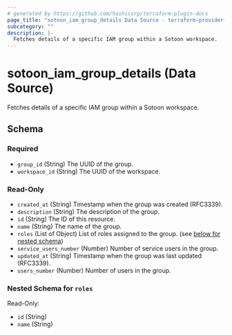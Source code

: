 ```yaml
---
# generated by https://github.com/hashicorp/terraform-plugin-docs
page_title: "sotoon_iam_group_details Data Source - terraform-provider-sotoon"
subcategory: ""
description: |-
  Fetches details of a specific IAM group within a Sotoon workspace.
---
```


# sotoon_iam_group_details (Data Source)

Fetches details of a specific IAM group within a Sotoon workspace.



<!-- schema generated by tfplugindocs -->
## Schema

### Required

- `group_id` (String) The UUID of the group.
- `workspace_id` (String) The UUID of the workspace.

### Read-Only

- `created_at` (String) Timestamp when the group was created (RFC3339).
- `description` (String) The description of the group.
- `id` (String) The ID of this resource.
- `name` (String) The name of the group.
- `roles` (List of Object) List of roles assigned to the group. (see [below for nested schema](#nestedatt--roles))
- `service_users_number` (Number) Number of service users in the group.
- `updated_at` (String) Timestamp when the group was last updated (RFC3339).
- `users_number` (Number) Number of users in the group.

<a id="nestedatt--roles"></a>
### Nested Schema for `roles`

Read-Only:

- `id` (String)
- `name` (String)
